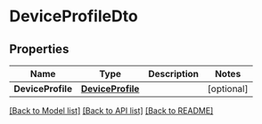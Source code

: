 # DeviceProfileDto

## Properties

Name | Type | Description | Notes
------------ | ------------- | ------------- | -------------
**DeviceProfile** | [**DeviceProfile**](DeviceProfile.md) |  | [optional] 

[[Back to Model list]](../README.md#documentation-for-models) [[Back to API list]](../README.md#documentation-for-api-endpoints) [[Back to README]](../README.md)


